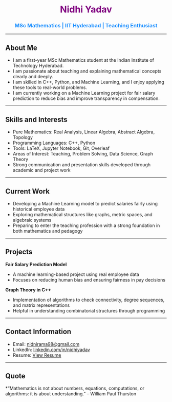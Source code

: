 <h1 align="center" style="color:#800080;">Nidhi Yadav</h1>
<h3 align="center" style="color:#1E90FF;">MSc Mathematics | IIT Hyderabad | Teaching Enthusiast</h3>

---

## About Me

- I am a first-year MSc Mathematics student at the Indian Institute of Technology Hyderabad.
- I am passionate about teaching and explaining mathematical concepts clearly and deeply.
- I am skilled in C++, Python, and Machine Learning, and I enjoy applying these tools to real-world problems.
- I am currently working on a Machine Learning project for fair salary prediction to reduce bias and improve transparency in compensation.

---

## Skills and Interests

- Pure Mathematics: Real Analysis, Linear Algebra, Abstract Algebra, Topology
- Programming Languages: C++, Python
- Tools: LaTeX, Jupyter Notebook, Git, Overleaf
- Areas of Interest: Teaching, Problem Solving, Data Science, Graph Theory
- Strong communication and presentation skills developed through academic and project work

---

## Current Work

- Developing a Machine Learning model to predict salaries fairly using historical employee data
- Exploring mathematical structures like graphs, metric spaces, and algebraic systems
- Preparing to enter the teaching profession with a strong foundation in both mathematics and pedagogy

---

## Projects

**Fair Salary Prediction Model**  
- A machine learning-based project using real employee data  
- Focuses on reducing human bias and ensuring fairness in pay decisions

**Graph Theory in C++**  
- Implementation of algorithms to check connectivity, degree sequences, and matrix representations  
- Helpful in understanding combinatorial structures through programming

---

## Contact Information

- Email:  nidnirama98@gmail.com
- LinkedIn: [linkedin.com/in/nidhiyadav](https://linkedin.com/in/nidhiyadav)
- Resume: [View Resume](https://github.com/your-username/your-repo-name/blob/main/Resume.pdf)

---

## Quote

*“Mathematics is not about numbers, equations, computations, or algorithms: it is about understanding.” – William Paul Thurston
